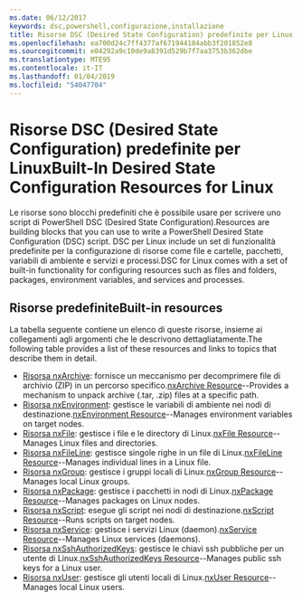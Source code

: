 ```yaml
---
ms.date: 06/12/2017
keywords: dsc,powershell,configurazione,installazione
title: Risorse DSC (Desired State Configuration) predefinite per Linux
ms.openlocfilehash: ea700d24c7ff4377af671944184abb3f201852e8
ms.sourcegitcommit: e04292a9c10de9a8391d529b7f7aa3753b362dbe
ms.translationtype: MTE95
ms.contentlocale: it-IT
ms.lasthandoff: 01/04/2019
ms.locfileid: "54047704"
---
```

# <a name="built-in-desired-state-configuration-resources-for-linux"></a><span data-ttu-id="5a4b6-103">Risorse DSC (Desired State Configuration) predefinite per Linux</span><span class="sxs-lookup"><span data-stu-id="5a4b6-103">Built-In Desired State Configuration Resources for Linux</span></span>

<span data-ttu-id="5a4b6-104">Le risorse sono blocchi predefiniti che è possibile usare per scrivere uno script di PowerShell DSC (Desired State Configuration).</span><span class="sxs-lookup"><span data-stu-id="5a4b6-104">Resources are building blocks that you can use to write a PowerShell Desired State Configuration (DSC) script.</span></span> <span data-ttu-id="5a4b6-105">DSC per Linux include un set di funzionalità predefinite per la configurazione di risorse come file e cartelle, pacchetti, variabili di ambiente e servizi e processi.</span><span class="sxs-lookup"><span data-stu-id="5a4b6-105">DSC for Linux comes with a set of built-in functionality for configuring resources such as files and folders, packages, environment variables, and services and processes.</span></span>

## <a name="built-in-resources"></a><span data-ttu-id="5a4b6-106">Risorse predefinite</span><span class="sxs-lookup"><span data-stu-id="5a4b6-106">Built-in resources</span></span>

<span data-ttu-id="5a4b6-107">La tabella seguente contiene un elenco di queste risorse, insieme ai collegamenti agli argomenti che le descrivono dettagliatamente.</span><span class="sxs-lookup"><span data-stu-id="5a4b6-107">The following table provides a list of these resources and links to topics that describe them in detail.</span></span>

* <span data-ttu-id="5a4b6-108">[Risorsa nxArchive](lnxArchiveResource.md): fornisce un meccanismo per decomprimere file di archivio (ZIP) in un percorso specifico.</span><span class="sxs-lookup"><span data-stu-id="5a4b6-108">[nxArchive Resource](lnxArchiveResource.md)--Provides a mechanism to unpack archive (.tar, .zip) files at a specific path.</span></span>
* <span data-ttu-id="5a4b6-109">[Risorsa nxEnvironment](lnxEnvironmentResource.md): gestisce le variabili di ambiente nei nodi di destinazione.</span><span class="sxs-lookup"><span data-stu-id="5a4b6-109">[nxEnvironment Resource](lnxEnvironmentResource.md)--Manages environment variables on target nodes.</span></span>
* <span data-ttu-id="5a4b6-110">[Risorsa nxFile](lnxFileResource.md): gestisce i file e le directory di Linux.</span><span class="sxs-lookup"><span data-stu-id="5a4b6-110">[nxFile Resource](lnxFileResource.md)--Manages Linux files and directories.</span></span>
* <span data-ttu-id="5a4b6-111">[Risorsa nxFileLine](lnxFileLineResource.md): gestisce singole righe in un file di Linux.</span><span class="sxs-lookup"><span data-stu-id="5a4b6-111">[nxFileLine Resource](lnxFileLineResource.md)--Manages individual lines in a Linux file.</span></span>
* <span data-ttu-id="5a4b6-112">[Risorsa nxGroup](lnxGroupResource.md): gestisce i gruppi locali di Linux.</span><span class="sxs-lookup"><span data-stu-id="5a4b6-112">[nxGroup Resource](lnxGroupResource.md)--Manages local Linux groups.</span></span>
* <span data-ttu-id="5a4b6-113">[Risorsa nxPackage](lnxPackageResource.md): gestisce i pacchetti in nodi di Linux.</span><span class="sxs-lookup"><span data-stu-id="5a4b6-113">[nxPackage Resource](lnxPackageResource.md)--Manages packages on Linux nodes.</span></span>
* <span data-ttu-id="5a4b6-114">[Risorsa nxScript](lnxScriptResource.md): esegue gli script nei nodi di destinazione.</span><span class="sxs-lookup"><span data-stu-id="5a4b6-114">[nxScript Resource](lnxScriptResource.md)--Runs scripts on target nodes.</span></span>
* <span data-ttu-id="5a4b6-115">[Risorsa nxService](lnxServiceResource.md): gestisce i servizi Linux (daemon).</span><span class="sxs-lookup"><span data-stu-id="5a4b6-115">[nxService Resource](lnxServiceResource.md)--Manages Linux services (daemons).</span></span>
* <span data-ttu-id="5a4b6-116">[Risorsa nxSshAuthorizedKeys](lnxSshAuthorizedKeysResource.md): gestisce le chiavi ssh pubbliche per un utente di Linux.</span><span class="sxs-lookup"><span data-stu-id="5a4b6-116">[nxSshAuthorizedKeys Resource](lnxSshAuthorizedKeysResource.md)--Manages public ssh keys for a Linux user.</span></span>
* <span data-ttu-id="5a4b6-117">[Risorsa nxUser](lnxUserResource.md): gestisce gli utenti locali di Linux.</span><span class="sxs-lookup"><span data-stu-id="5a4b6-117">[nxUser Resource](lnxUserResource.md)--Manages local Linux users.</span></span>
